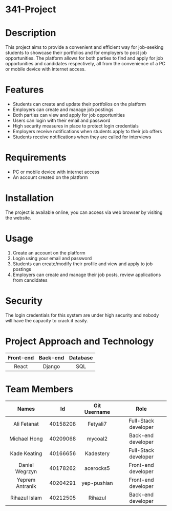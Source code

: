 # 341-Project
# Description
This project aims to provide a convenient and efficient way for job-seeking students to showcase their portfolios and for employers to post job opportunities. The platform allows for both parties to find and apply for job opportunities and candidates respectively, all from the convenience of a PC or mobile device with internet access.

# Features
- Students can create and update their portfolios on the platform
- Employers can create and manage job postings
- Both parties can view and apply for job opportunities
- Users can login with their email and password
- High security measures in place to protect login credentials
- Employers receive notifications when students apply to their job offers
- Students receive notifications when they are called for interviews

# Requirements
- PC or mobile device with internet access
- An account created on the platform

# Installation
The project is available online, you can access via web browser by visiting the website.

# Usage
1. Create an account on the platform
2. Login using your email and password
3. Students can create/modify their profile and view and apply to job postings
4. Employers can create and manage their job posts, review applications from candidates

# Security
The login credentials for this system are under high security and nobody will have the capacity to crack it easily.

# Project Approach and Technology
|Front-end| Back-end | Database |
| :-: | :-: | :-: |
|React|Django|SQL|

# Team Members
| Names | Id | Git Username | Role |
| :-: | :-: | :-: | :-: |
|Ali Fetanat|40158208|Fetyali7|Full-Stack developer|
|Michael Hong|40209068|mycoal2|Back-end developer|
|Kade Keating|40166656|Kadestery|Full-Stack developer|
|Daniel Wegrzyn|40178262|acerocks5|Front-end developer|
|Yeprem Antranik|40204291|yep-pushian|Front-end developer|
|Rihazul Islam|40212505|Rihazul|Back-end developer|